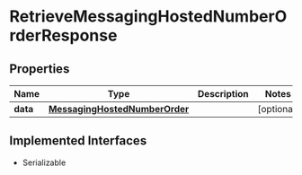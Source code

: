 

# RetrieveMessagingHostedNumberOrderResponse

## Properties

Name | Type | Description | Notes
------------ | ------------- | ------------- | -------------
**data** | [**MessagingHostedNumberOrder**](MessagingHostedNumberOrder.md) |  |  [optional]


## Implemented Interfaces

* Serializable


